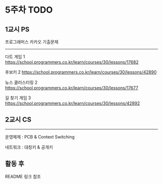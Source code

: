 # 5주차 TODO

## 1교시 PS
프로그래머스 카카오 기출문제

---


다트 게임	1	https://school.programmers.co.kr/learn/courses/30/lessons/17682

후보키	2	https://school.programmers.co.kr/learn/courses/30/lessons/42890

뉴스 클러스터링	2	https://school.programmers.co.kr/learn/courses/30/lessons/17677

길 찾기 게임	3	https://school.programmers.co.kr/learn/courses/30/lessons/42892

## 2교시 CS
---
운영체제 : PCB & Context Switching

네트워크 : 대칭키 & 공개키

## 활동 후
README 링크 참조
